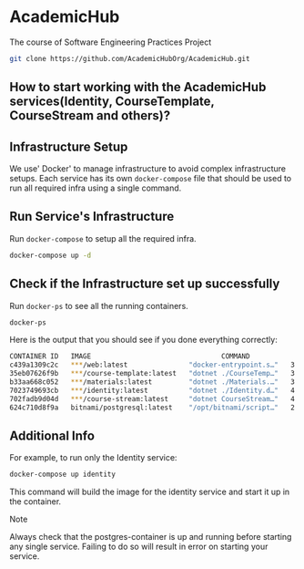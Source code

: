 # AcademicHub

The course of Software Engineering Practices Project

```bash
git clone https://github.com/AcademicHubOrg/AcademicHub.git
```

## How to start working with the AcademicHub services(Identity, CourseTemplate, CourseStream and others)?

## Infrastructure Setup

We use' Docker' to manage infrastructure to avoid complex infrastructure setups.
Each service has its own `docker-compose` file that should be used to run all required infra using a single command.

## Run Service's Infrastructure

Run `docker-compose` to setup all the required infra.

```bash
docker-compose up -d
```

## Check if the Infrastructure set up successfully

Run `docker-ps` to see all the running containers.

```bash
docker-ps
```

Here is the output that you should see if you done everything correctly:
```bash
CONTAINER ID   IMAGE                                COMMAND                  CREATED         STATUS                  PORTS                                       NAMES
c439a1309c2c   ***/web:latest               "docker-entrypoint.s…"   3 seconds ago   Up Less than a second   0.0.0.0:3000->3000/tcp, :::3000->3000/tcp   academic_hub_frontend
35eb07626f9b   ***/course-template:latest   "dotnet ./CourseTemp…"   3 seconds ago   Up Less than a second   0.0.0.0:52998->80/tcp, :::52998->80/tcp     academic_hub_coursetemplate
b33aa668c052   ***/materials:latest         "dotnet ./Materials.…"   3 seconds ago   Up Less than a second   0.0.0.0:52996->80/tcp, :::52996->80/tcp     academic_hub_materials
7023749693cb   ***/identity:latest          "dotnet ./Identity.d…"   4 seconds ago   Up Less than a second   0.0.0.0:52999->80/tcp, :::52999->80/tcp     academic_hub_identity
702fadb9d04d   ***/course-stream:latest     "dotnet CourseStream…"   4 seconds ago   Up Less than a second   0.0.0.0:52997->80/tcp, :::52997->80/tcp     academic_hub_coursestream
624c710d8f9a   bitnami/postgresql:latest    "/opt/bitnami/script…"   2 days ago      Up 2 days               5432/tcp                                    postgres-container
```

## Additional Info

For example, to run only the Identity service:

```bash
docker-compose up identity
```

This command will build the image for the identity service and start it up in the container.

> [!NOTE]
> Always check that the postgres-container is up and running before starting any single service. 
> Failing to do so will result in error on starting your service.